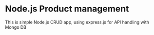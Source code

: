 # Node.js Product management
This is simple Node.js  CRUD app,  using express.js for API handling with Mongo DB 
